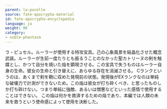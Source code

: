 ```yaml
---
parent: la-pucelle
source: fate-apocrypha-material
id: fate-apocrypha-encyclopedia
language: ja
weight: 96
category:
- noble-phantasm
---
```


ラ・ピュセル。ルーラーが使用する特攻宝具。己の心象風景を結晶化させた概念武装。ルーラーが生前一度たりとも振るうことのなかった聖カトリーヌの剣を触媒とし、かつて自分を焼いた焔を顕現させる。この宝具で失うものはルーラー自身の生命。彼女の生命と引き替えに、あらゆる存在を消滅させる。
Cランクというのは、あくまで剣を鞘に収めた発現前の状態。発現後がEXランクなのは単純な破壊力で計測ができないため。この焔は彼女が打ち砕くべき、と思ったものしか打ち砕けない。つまり単純に強敵、あるいは憎悪などといった感情で使用することはできない。
この焔は何かを救済するための焔であり、本編では人類の未来を救うという使命感によって使用を決断した。
